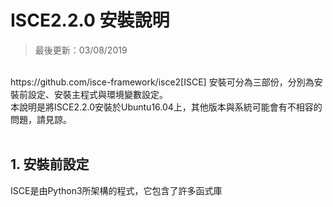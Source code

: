 # ISCE2.2.0 安裝說明

>最後更新：03/08/2019

<br>
https://github.com/isce-framework/isce2[ISCE] 安裝可分為三部份，分別為安裝前設定、安裝主程式與環境變數設定。<br>
本說明是將ISCE2.2.0安裝於Ubuntu16.04上，其他版本與系統可能會有不相容的問題，請見諒。
<br><br>

## 1. 安裝前設定 
ISCE是由Python3所架構的程式，它包含了許多函式庫






[1]: https://github.com/isce-framework/isce2 'ISCE Manual'
